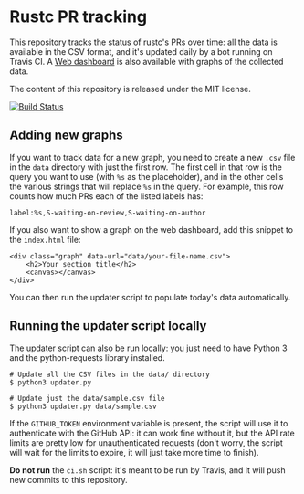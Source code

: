 # Rustc PR tracking

This repository tracks the status of rustc's PRs over time: all the data is
available in the CSV format, and it's updated daily by a bot running on Travis
CI. A [Web dashboard](https://rust-lang-nursery.github.io/rustc-pr-tracking/) is
also available with graphs of the collected data.

The content of this repository is released under the MIT license.

[![Build Status](https://travis-ci.org/rust-lang-nursery/rustc-pr-tracking.svg?branch=master)](https://travis-ci.org/rust-lang-nursery/rustc-pr-tracking)

## Adding new graphs

If you want to track data for a new graph, you need to create a new `.csv` file
in the `data` directory with just the first row. The first cell in that row is
the query you want to use (with `%s` as the placeholder), and in the other
cells the various strings that will replace `%s` in the query. For example,
this row counts how much PRs each of the listed labels has:

```
label:%s,S-waiting-on-review,S-waiting-on-author
```

If you also want to show a graph on the web dashboard, add this snippet to the
`index.html` file:

```
<div class="graph" data-url="data/your-file-name.csv">
    <h2>Your section title</h2>
    <canvas></canvas>
</div>
```

You can then run the updater script to populate today's data automatically.

## Running the updater script locally

The updater script can also be run locally: you just need to have Python 3 and
the python-requests library installed.

```
# Update all the CSV files in the data/ directory
$ python3 updater.py

# Update just the data/sample.csv file
$ python3 updater.py data/sample.csv
```

If the `GITHUB_TOKEN` environment variable is present, the script will use it
to authenticate with the GitHub API: it can work fine without it, but the API
rate limits are pretty low for unauthenticated requests (don't worry, the
script will wait for the limits to expire, it will just take more time to
finish).

**Do not run** the `ci.sh` script: it's meant to be run by Travis, and it will
push new commits to this repository.
